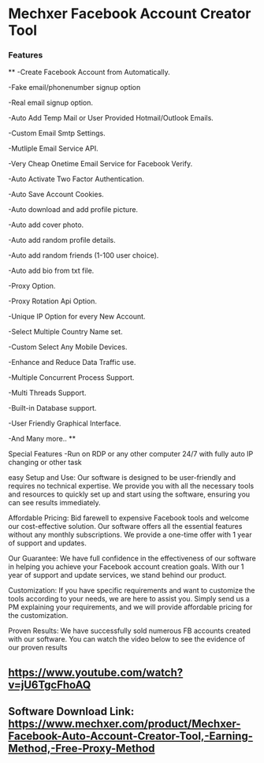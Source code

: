 # Mechxer Facebook Account Creator Tool

### Features

** -Create Facebook Account from Automatically.

-Fake email/phonenumber signup option

-Real email signup option.

-Auto Add Temp Mail or User Provided Hotmail/Outlook Emails.

-Custom Email Smtp Settings.

-Mutliple Email Service API.

-Very Cheap Onetime Email Service for Facebook Verify.

-Auto Activate Two Factor Authentication.

-Auto Save Account Cookies.

-Auto download and add profile picture.

-Auto add cover photo.

-Auto add random profile details.

-Auto add random friends (1-100 user choice).

-Auto add bio from txt file.

-Proxy Option.

-Proxy Rotation Api Option.

-Unique IP Option for every New Account.

-Select Multiple Country Name set.

-Custom Select Any Mobile Devices.

-Enhance and Reduce Data Traffic use.

-Multiple Concurrent Process Support.

-Multi Threads Support.

-Built-in Database support.

-User Friendly Graphical Interface.

-And Many more.. **


Special Features
-Run on RDP or any other computer 24/7 with fully auto IP changing or other task


easy Setup and Use:
Our software is designed to be user-friendly and requires no technical expertise. We provide you with all the necessary tools and resources to quickly set up and start using the software, ensuring you can see results immediately.

Affordable Pricing:
Bid farewell to expensive Facebook tools and welcome our cost-effective solution. Our software offers all the essential features without any monthly subscriptions. We provide a one-time offer with 1 year of support and updates.

Our Guarantee:
We have full confidence in the effectiveness of our software in helping you achieve your Facebook account creation goals. With our 1 year of support and update services, we stand behind our product.

Customization:
If you have specific requirements and want to customize the tools according to your needs, we are here to assist you. Simply send us a PM explaining your requirements, and we will provide affordable pricing for the customization.

Proven Results:
We have successfully sold numerous FB accounts created with our software. You can watch the video below to see the evidence of our proven results

## https://www.youtube.com/watch?v=jU6TgcFhoAQ

## Software Download Link: https://www.mechxer.com/product/Mechxer-Facebook-Auto-Account-Creator-Tool,-Earning-Method,-Free-Proxy-Method
